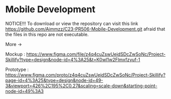 # Mobile Development
NOTICE!!!
To download or view the repository can visit this link https://github.com/Aimmzz/C23-PR506-Mobile-Development.git
afraid that the files in this repo are not executable.

More ->

Mockup :
https://www.figma.com/file/z4q4cuZswUejdSDcZwSoNc/Project-Skillify?type=design&node-id=4%3A25&t=K0wl1w2Flmxfzyuf-1

Prototype :
https://www.figma.com/proto/z4q4cuZswUejdSDcZwSoNc/Project-Skillify?page-id=4%3A25&type=design&node-id=49-3&viewport=426%2C195%2C0.27&scaling=scale-down&starting-point-node-id=49%3A3
